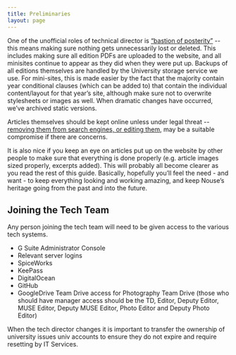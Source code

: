```yaml
---
title: Preliminaries
layout: page
---
```


One of the unofficial roles of technical director is [“bastion of posterity”](http://www.nouse.co.uk/2009/04/27/a-window-to-the-past/) -- this means making sure nothing gets unnecessarily lost or deleted.
This includes making sure all edition PDFs are uploaded to the website, and all minisites continue to appear as they did when they were put up.  Backups of all editions themselves are handled by the University storage service we use.
For mini-sites, this is made easier by the fact that the majority contain year conditional clauses (which can be added to) that contain the individual content/layout for that year’s site, although make sure not to overwrite stylesheets or images as well.
When dramatic changes have occurred, we’ve archived static versions.

Articles themselves should be kept online unless under legal threat -- [removing them from search engines, or editing them](removing-content.html), may be a suitable compromise if there are concerns.

It is also nice if you keep an eye on articles put up on the website by other people to make sure that everything is done properly (e.g. article images sized properly, excerpts added).
This will probably all become clearer as you read the rest of this guide.
Basically, hopefully you’ll feel the need - and want - to keep everything looking and working amazing, and keep Nouse’s heritage going from the past and into the future.

## Joining the Tech Team

Any person joining the tech team will need to be given access to the various tech systems.

* G Suite Administrator Console
* Relevant server logins
* SpiceWorks
* KeePass
* DigitalOcean
* GitHub
* GoogleDrive Team Drive access for Photography Team Drive (those who should have manager access should be the TD, Editor, Deputy Editor, MUSE Editor, Deputy MUSE Editor, Photo Editor and Deputy Photo Editor)

When the tech director changes it is important to transfer the ownership of university issues univ accounts to ensure they do not expire and require resetting by IT Services.
